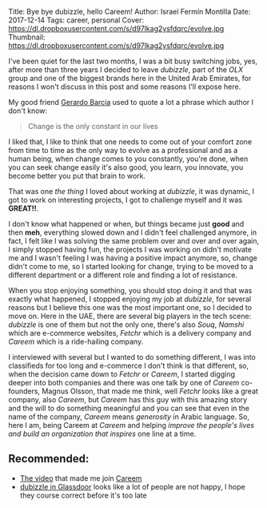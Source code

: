 Title: Bye bye dubizzle, hello Careem!
Author: Israel Fermín Montilla
Date: 2017-12-14
Tags: career, personal
Cover: https://dl.dropboxusercontent.com/s/d97lkag2ysfdqrc/evolve.jpg
Thumbnail: https://dl.dropboxusercontent.com/s/d97lkag2ysfdqrc/evolve.jpg


I've been quiet for the last two months, I was a bit busy switching jobs, yes,
after more than three years I decided to leave *dubizzle*, part of the *OLX*
group and one of the biggest brands here in the United Arab Emirates, for reasons
I won't discuss in this post and some reasons I'll expose here.

My good friend [Gerardo Barcia](http://gerardobarcia.com/blog/) used to quote a lot
a phrase which author I don't know:

> Change is the only constant in our lives

I liked that, I like to think that one needs to come out of your comfort zone from time
to time as the only way to evolve as a professional and as a human being, when change
comes to you constantly, you're done, when you can seek change easily it's also good,
you learn, you innovate, you become better you put that brain to work.

That was one *the thing* I loved about working at *dubizzle*, it was dynamic, I got
to work on interesting projects, I got to challenge myself and it was **GREAT!!**.

I don't know what happened or when, but things became just **good** and then **meh**, everything
slowed down and I didn't feel challenged anymore, in fact, I felt like I was solving the
same problem over and over and over again, I simply stopped having fun, the projects
I was working on didn't motivate me and I wasn't feeling I was having a positive impact
anymore, so, change didn't come to me, so I started looking for change, trying to be
moved to a different department or a different role and finding a lot of resistance.

When you stop enjoying something, you should stop doing it and that was exactly what happened,
I stopped enjoying my job at *dubizzle*, for several reasons but I believe this one was
the most important one, so I decided to move on. Here in the UAE, there are several big
players in the tech scene: *dubizzle* is one of them but not the only one, there's also
*Souq*, *Namshi* which are e-commerce websites, *Fetchr* which is a delivery company and
*Careem* which is a ride-hailing company. 

I interviewed with several but I wanted to do
something different, I was into classifieds for too long and e-commerce I don't think is
that different, so, when the decision came down to *Fetchr* or *Careem*, I started digging
deeper into both companies and there was one talk by one of *Careem* co-founders, Magnus Olsson,
that made me think, well *Fetchr* looks like a great company, also *Careem*, but *Careem*
has this guy with this amazing story and the will to do something meaningful and you can
see that even in the name of the company, *Careem* means *generosity* in Arabic language.
So, here I am, being Careem at *Careem* and helping *improve the people's lives and
build an organization that inspires* one line at a time.


## Recommended:
* [The video](https://www.youtube.com/watch?v=HrSYYmaKmmo) that made me join [Careem](https://careem.com)
* [dubizzle in Glassdoor](https://www.glassdoor.com/Overview/Working-at-Dubizzle-EI_IE670451.11,19.htm) looks like a lot of people are not happy, I hope they course correct before it's too late

